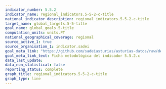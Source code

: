 ```yaml
---
indicator_number: 5.5.2
indicator_name: regional_indicators.5-5-2-c-title
national_indicator_description: regional_indicators.5-5-2-c-title
target_name: global_targets.5-5-title
goal_name: global_goals.5-title
computation_units: units.PT
national_geographical_coverage: regional
source_active_1: true
source_organisation_1: indicator.sadei
goal_meta_link: "https://github.com/sadeiasturias/asturias-datos/raw/develop/descargas/metodologia/5.5.2.c.pdf"
goal_meta_link_text: Ficha metodológica del indicador 5.5.2.c
data_last_update:  
data_non_statistical: false
reporting_status: complete
graph_title: regional_indicators.5-5-2-c-title
graph_type: line
---
```

